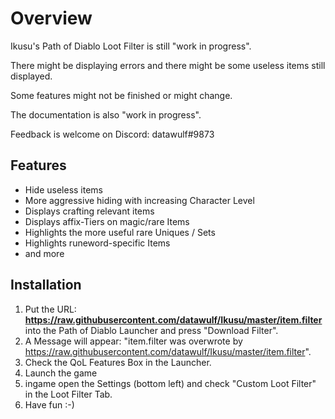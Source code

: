 # Overview
Ikusu's Path of Diablo Loot Filter is still "work in progress". 

There might be displaying errors and there might be some useless items still displayed.

Some features might not be finished or might change.

The documentation is also "work in progress".

Feedback is welcome on Discord: datawulf#9873

## Features
* Hide useless items
* More aggressive hiding with increasing Character Level
* Displays crafting relevant items
* Displays affix-Tiers on magic/rare Items
* Highlights the more useful rare Uniques / Sets
* Highlights runeword-specific Items
* and more

## Installation
1. Put the URL: **https://raw.githubusercontent.com/datawulf/Ikusu/master/item.filter** into the Path of Diablo Launcher and press "Download Filter".
1. A Message will appear: "item.filter was overwrote by https://raw.githubusercontent.com/datawulf/Ikusu/master/item.filter".
1. Check the QoL Features Box in the Launcher.
1. Launch the game
1. ingame open the Settings (bottom left) and check "Custom Loot Filter" in the Loot Filter Tab.
1. Have fun :-)
